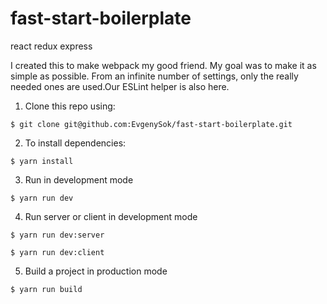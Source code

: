 # fast-start-boilerplate
react redux express

I created this to make webpack my good friend. My goal was to make it as simple as possible. From an infinite number of settings, only the really needed ones are used.Our ESLint helper is also here.

1. Clone this repo using:
  ```shell
  $ git clone git@github.com:EvgenySok/fast-start-boilerplate.git
  ```

2. To install dependencies:

  ```shell
  $ yarn install
  ```
  
3. Run in development mode

  ```shell
  $ yarn run dev
  ```
  4. Run server or client in development mode 

  ```shell
  $ yarn run dev:server
  ```
  ```shell
  $ yarn run dev:client
  ```
 5. Build a project in production mode

  ```shell
  $ yarn run build
  ```
